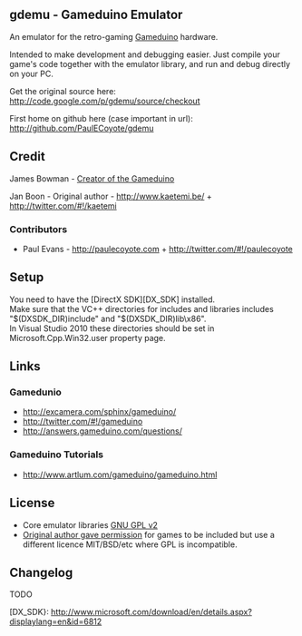 ## gdemu - Gameduino Emulator
An emulator for the retro-gaming [Gameduino][0] hardware.

Intended to make development and debugging easier. Just compile your game's code together with the emulator library, and run and debug directly on your PC.

Get the original source here: http://code.google.com/p/gdemu/source/checkout

First home on github here (case important in url): http://github.com/PaulECoyote/gdemu

## Credit

James Bowman - [Creator of the Gameduino][0]

Jan Boon - Original author - http://www.kaetemi.be/ + http://twitter.com/#!/kaetemi

### Contributors
* Paul Evans - http://paulecoyote.com + http://twitter.com/#!/paulecoyote

## Setup
You need to have the [DirectX SDK][DX_SDK] installed.  
Make sure that the VC++ directories for includes and libraries includes "$(DXSDK_DIR)include" and "$(DXSDK_DIR)lib\x86".  
In Visual Studio 2010 these directories should be set in Microsoft.Cpp.Win32.user property page.

## Links
### Gamedunio 
* http://excamera.com/sphinx/gameduino/
* http://twitter.com/#!/gameduino
* http://answers.gameduino.com/questions/

### Gameduino Tutorials
* http://www.artlum.com/gameduino/gameduino.html

License
-------
* Core emulator libraries [GNU GPL v2][10]
* [Original author gave permission][7] for games to be included but use a different licence MIT/BSD/etc where GPL is incompatible.

Changelog
---------

TODO

[0]: http://excamera.com/sphinx/gameduino/
[1]: http://code.google.com/p/gdemu/source/checkout
[2]: http://www.kaetemi.be/
[3]: http://twitter.com/#!/kaetemi
[4]: http://twitter.com/#!/paulecoyote
[5]: http://paulecoyote.com
[6]: http://twitter.com/#!/gameduino
[7]: http://twitter.com/#!/kaetemi/status/84115376404836352
[8]: http://answers.gameduino.com/questions/
[9]: http://www.artlum.com/gameduino/gameduino.html
[10]: http://www.gnu.org/licenses/old-licenses/gpl-2.0.html
[11]: https://github.com/PaulECoyote/gdemu
[DX_SDK}: http://www.microsoft.com/download/en/details.aspx?displaylang=en&id=6812